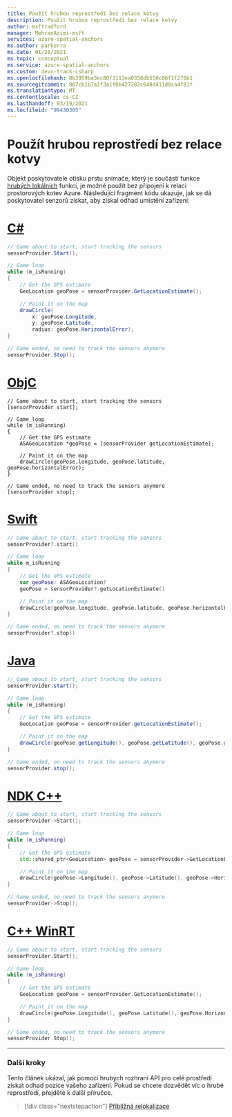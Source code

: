 ```yaml
---
title: Použít hrubou reprostředí bez relace kotvy
description: Použít hrubou reprostředí bez relace kotvy
author: msftradford
manager: MehranAzimi-msft
services: azure-spatial-anchors
ms.author: parkerra
ms.date: 01/28/2021
ms.topic: conceptual
ms.service: azure-spatial-anchors
ms.custom: devx-track-csharp
ms.openlocfilehash: 0b3959ba3ec80f3113ea0358db550c86f1f276b1
ms.sourcegitcommit: 867cb1b7a1f3a1f0b427282c648d411d0ca4f81f
ms.translationtype: MT
ms.contentlocale: cs-CZ
ms.lasthandoff: 03/19/2021
ms.locfileid: "99430305"
---
```

# <a name="use-coarse-relocalization-without-an-anchor-session"></a>Použít hrubou reprostředí bez relace kotvy

Objekt poskytovatele otisku prstu snímače, který je součástí funkce [hrubých lokálních](../concepts/coarse-reloc.md) funkcí, je možné použít bez připojení k relaci prostorových kotev Azure.
Následující fragment kódu ukazuje, jak se dá poskytovatel senzorů získat, aby získal odhad umístění zařízení:

# <a name="c"></a>[C#](#tab/csharp)

```csharp
// Game about to start, start tracking the sensors
sensorProvider.Start();

// Game loop
while (m_isRunning)
{
    // Get the GPS estimate
    GeoLocation geoPose = sensorProvider.GetLocationEstimate();

    // Paint it on the map
    drawCircle(
        x: geoPose.Longitude,
        y: geoPose.Latitude,
        radius: geoPose.HorizontalError);
}

// Game ended, no need to track the sensors anymore
sensorProvider.Stop();
```

# <a name="objc"></a>[ObjC](#tab/objc)

```objc
// Game about to start, start tracking the sensors
[sensorProvider start];

// Game loop
while (m_isRunning)
{
    // Get the GPS estimate
    ASAGeoLocation *geoPose = [sensorProvider getLocationEstimate];

    // Paint it on the map
    drawCircle(geoPose.longitude, geoPose.latitude, geoPose.horizontalError);
}

// Game ended, no need to track the sensors anymore
[sensorProvider stop];
```

# <a name="swift"></a>[Swift](#tab/swift)

```swift
// Game about to start, start tracking the sensors
sensorProvider?.start()

// Game loop
while m_isRunning
{
    // Get the GPS estimate
    var geoPose: ASAGeoLocation?
    geoPose = sensorProvider?.getLocationEstimate()

    // Paint it on the map
    drawCircle(geoPose.longitude, geoPose.latitude, geoPose.horizontalError)
}

// Game ended, no need to track the sensors anymore
sensorProvider?.stop()
```

# <a name="java"></a>[Java](#tab/java)

```java
// Game about to start, start tracking the sensors
sensorProvider.start();

// Game loop
while (m_isRunning)
{
    // Get the GPS estimate
    GeoLocation geoPose = sensorProvider.getLocationEstimate();

    // Paint it on the map
    drawCircle(geoPose.getLongitude(), geoPose.getLatitude(), geoPose.getHorizontalError());
}

// Game ended, no need to track the sensors anymore
sensorProvider.stop();
```

# <a name="c-ndk"></a>[NDK C++](#tab/cpp)

```cpp
// Game about to start, start tracking the sensors
sensorProvider->Start();

// Game loop
while (m_isRunning)
{
    // Get the GPS estimate
    std::shared_ptr<GeoLocation> geoPose = sensorProvider->GetLocationEstimate();

    // Paint it on the map
    drawCircle(geoPose->Longitude(), geoPose->Latitude(), geoPose->HorizontalError());
}

// Game ended, no need to track the sensors anymore
sensorProvider->Stop();
```

# <a name="c-winrt"></a>[C++ WinRT](#tab/cppwinrt)

```cpp
// Game about to start, start tracking the sensors
sensorProvider.Start();

// Game loop
while (m_isRunning)
{
    // Get the GPS estimate
    GeoLocation geoPose = sensorProvider.GetLocationEstimate();

    // Paint it on the map
    drawCircle(geoPose.Longitude(), geoPose.Latitude(), geoPose.HorizontalError());
}

// Game ended, no need to track the sensors anymore
sensorProvider.Stop();
```

---

### <a name="next-steps"></a>Další kroky

Tento článek ukázal, jak pomocí hrubých rozhraní API pro celé prostředí získat odhad pozice vašeho zařízení. Pokud se chcete dozvědět víc o hrubé reprostředí, přejděte k další příručce.

> [!div class="nextstepaction"]
> [Přibližná relokalizace](../concepts/coarse-reloc.md)
